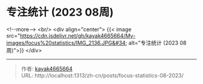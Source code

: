 # 专注统计 (2023 08周)


&lt;!--more--&gt;
&lt;br/&gt; 
&lt;div align=&#34;center&#34;&gt;
{{&lt; image src=&#34;https://cdn.jsdelivr.net/gh/kayak4665664/My-images/focus%20statistics/IMG_2136.JPG&#34; alt=&#34;专注统计 (2023 08周)&#34;&gt;}}
&lt;/div&gt;


---

> 作者: [kayak4665664](https://github.com/kayak4665664)  
> URL: http://localhost:1313/zh-cn/posts/focus-statistics-08-2023/  

